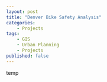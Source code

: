 ```yaml
---
layout: post
title: "Denver Bike Safety Analysis"
categories:
    - Projects
tags:
    - GIS
    - Urban Planning
    - Projects
published: false
---
```


temp